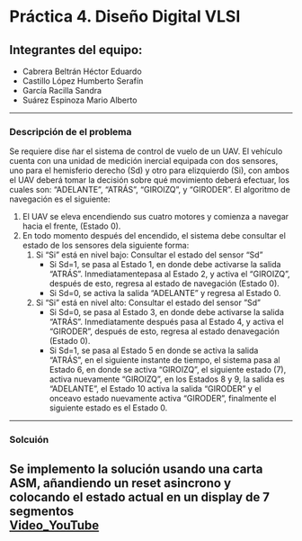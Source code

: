 # Práctica 4. Diseño Digital VLSI
## Integrantes del equipo:
- Cabrera Beltrán Héctor Eduardo
- Castillo López Humberto Serafín
- García Racilla Sandra
- Suárez Espinoza Mario Alberto
---
### Descripción de el problema
Se requiere dise ̃nar el sistema de control de vuelo de un UAV. El vehículo 
cuenta con una unidad de  medición  inercial  equipada  con  dos  sensores,  uno
para el hemisferio derecho (Sd)  y  otro  para  elizquierdo (Si), con ambos el
UAV deberá tomar la decisión sobre qué movimiento deberá efectuar, los cuales 
son: “ADELANTE”, “ATRÁS”, “GIROIZQ”, y “GIRODER”. El algoritmo de navegación es 
el siguiente:
1. El UAV se eleva encendiendo sus cuatro motores y comienza a navegar hacia el
frente, (Estado 0).
2. En todo momento después del encendido, el sistema debe consultar el estado de
los sensores dela siguiente forma:
	1. Si “Si” está en nivel bajo:
    Consultar el estado del sensor “Sd”
    	* Si Sd=1, se pasa al Estado 1, en donde debe activarse la salida “ATRÁS”. 
		Inmediatamentepasa al Estado 2, y activa el “GIROIZQ”, después de esto,
      	regresa al estado de navegación (Estado 0).
    	* Si Sd=0, se activa la salida “ADELANTE” y regresa al Estado 0.
  	2. Si “Si” está en nivel alto:
    Consultar el estado del sensor ”Sd”
        * Si Sd=0, se pasa al Estado 3, en donde debe activarse la salida “ATRÁS”.
        Inmediatamente después pasa al Estado 4, y activa el “GIRODER”, después de
        esto, regresa al estado denavegación (Estado 0).
        * Si Sd=1, se pasa al Estado 5 en donde se activa la salida “ATRÁS”, en el
        siguiente instante de tiempo, el sistema pasa al Estado 6, en donde se
        activa “GIROIZQ”, el siguiente estado (7), activa nuevamente “GIROIZQ”,
        en los Estados 8 y 9, la salida es “ADELANTE”,  el  Estado  10  activa  la
        salida  “GIRODER”  y  el  onceavo  estado  nuevamente  activa “GIRODER”,
        finalmente el siguiente estado es el Estado 0.
---
### Solcuión
Se implemento la solución usando una carta ASM, añandiendo un reset asincrono
y colocando el estado actual en un display de 7 segmentos  
[Video_YouTube](https://youtu.be/)
---
